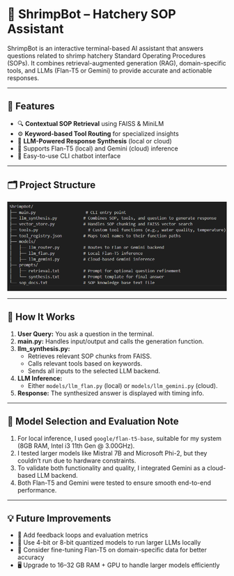 # 🦐 ShrimpBot – Hatchery SOP Assistant

ShrimpBot is an interactive terminal-based AI assistant that answers questions related to shrimp hatchery Standard Operating Procedures (SOPs). It combines retrieval-augmented generation (RAG), domain-specific tools, and LLMs (Flan-T5 or Gemini) to provide accurate and actionable responses.

---

## 📌 Features

- 🔍 **Contextual SOP Retrieval** using FAISS & MiniLM  
- ⚙️ **Keyword-based Tool Routing** for specialized insights  
- 🧠 **LLM-Powered Response Synthesis** (local or cloud)  
- 🔁 Supports Flan-T5 (local) and Gemini (cloud) inference  
- 💬 Easy-to-use CLI chatbot interface  

---

## 🗂️ Project Structure

![alt text](image.png)

---

## 🚀 How It Works

1. **User Query:** You ask a question in the terminal.  
2. **main.py:** Handles input/output and calls the generation function.  
3. **llm_synthesis.py:**  
   - Retrieves relevant SOP chunks from FAISS.  
   - Calls relevant tools based on keywords.  
   - Sends all inputs to the selected LLM backend.  
4. **LLM Inference:**  
   - Either `models/llm_flan.py` (local) or `models/llm_gemini.py` (cloud).  
5. **Response:** The synthesized answer is displayed with timing info.

---

## 🧠 Model Selection and Evaluation Note

1. For local inference, I used `google/flan-t5-base`, suitable for my system (8GB RAM, Intel i3 11th Gen @ 3.00GHz).  
2. I tested larger models like Mistral 7B and Microsoft Phi-2, but they couldn’t run due to hardware constraints.  
3. To validate both functionality and quality, I integrated Gemini as a cloud-based LLM backend.  
4. Both Flan-T5 and Gemini were tested to ensure smooth end-to-end performance.

---

## 💡 Future Improvements

- 🔄 Add feedback loops and evaluation metrics  
- 🚀 Use 4-bit or 8-bit quantized models to run larger LLMs locally  
- 🧠 Consider fine-tuning Flan-T5 on domain-specific data for better accuracy  
- 🖥️ Upgrade to 16–32 GB RAM + GPU to handle larger models efficiently
